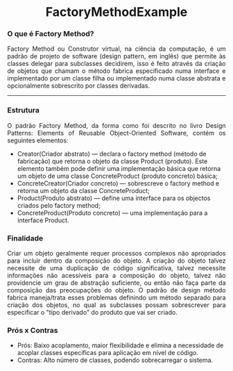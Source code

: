 <h1 align="center">FactoryMethodExample</h1>

<h3 align="left">O que é Factory Method?</h3>

<p align="justify">
Factory Method ou Construtor virtual, na ciência da computação, é um padrão de projeto de software (design pattern, em inglês) que permite às classes delegar para subclasses decidirem, isso é feito através da criação de objetos que chamam o método fabrica especificado numa interface e implementado por um classe filha ou implementado numa classe abstrata e opcionalmente sobrescrito por classes derivadas.</p>

<hr>

<h3 align="left">Estrutura</h3>

<p align="justify">
O padrão Factory Method, da forma como foi descrito no livro Design Patterns: Elements of Reusable Object-Oriented Software, contém os seguintes elementos:
</p>

<ul>
<li>Creator(Criador abstrato) — declara o factory method (método de fabricação) que retorna o objeto da classe Product (produto). Este elemento também pode definir uma implementação básica que retorna um objeto de uma classe ConcreteProduct (produto concreto) básica;</li>
<li>ConcreteCreator(Criador concreto) — sobrescreve o factory method e retorna um objeto da classe ConcreteProduct;</i>
<li>Product(Produto abstrato) — define uma interface para os objectos criados pelo factory method;</li>
  <li>ConcreteProduct(Produto concreto) — uma implementação para a interface Product.</li>
</ul>

<h3 align="left">Finalidade</h3>

<p align="justify">
Criar um objeto geralmente requer processos complexos não apropriados para incluir dentro da composição do objeto. A criação do objeto talvez necessite de uma duplicação de código significativa, talvez necessite informações não acessíveis para a composição do objeto, talvez não providencie um grau de abstração suficiente, ou então não faça parte da composição das preocupações do objeto. O padrão de design método fabrica maneja/trata esses problemas definindo um método separado para criação dos objetos, no qual as subclasses possam sobrescrever para especificar o "tipo derivado" do produto que vai ser criado.
</p>

<h3 align="left">Prós x Contras</h3>

<ul>
  <li>Prós: Baixo acoplamento, maior flexibilidade e elimina a necessidade de acoplar classes específicas para aplicação em nível de código.</li>
  <li>Contras: Alto número de classes, podendo sobrecarregar o sistema.</li>
</ul>
